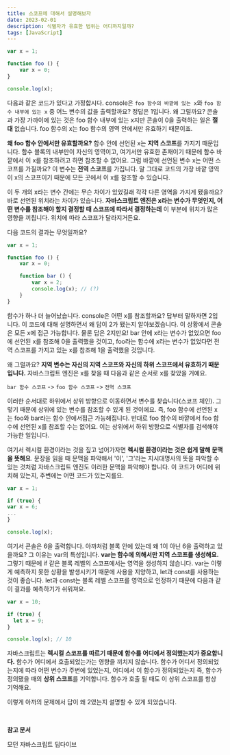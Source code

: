 ```yaml
---
title: 스코프에 대해서 설명해보자
date: 2023-02-01
description: 식별자가 유효한 범위는 어디까지일까?
tags: [JavaScript]
---
```


```JavaScript
var x = 1;

function foo () {
	var x = 0;
}

console.log(x);
```

다음과 같은 코드가 있다고 가정합시다. console은 `foo 함수의 바깥에 있는 x`와 `foo 함수 내부에 있는 x` 중 어느 변수의 값을 출력할까요? 정답은 1입니다. 왜 그럴까요? 콘솔과 가장 가까이에 있는 것은 foo 함수 내부에 있는 x지만 콘솔이 0을 출력하는 일은 **절대** 없습니다. foo 함수의 x는 foo 함수의 영역 안에서만 유효하기 때문이죠.

**왜 foo 함수 안에서만 유효할까요?** 함수 안에 선언된 x는 **지역 스코프**를 가지기 때문입니다. 함수 블록의 내부만이 자신의 영역이고, 여기서만 유효한 존재이기 때문에 함수 바깥에서 이 x를 참조하려고 하면 참조할 수 없어요. 그럼 바깥에 선언된 변수 x는 어떤 스코프를 가질까요? 이 변수는 **전역 스코프**를 가집니다. 말 그대로 코드의 가장 바깥 영역이 x의 스코프이기 때문에 모든 곳에서 이 x를 참조할 수 있습니다.

이 두 개의 x라는 변수 간에는 무슨 차이가 있었길래 각각 다른 영역을 가지게 됐을까요? 바로 선언된 위치라는 차이가 있습니다. **자바스크립트 엔진은 x라는 변수가 무엇인지, 어떤 변수를 참조해야 할지 결정할 때 스코프에 따라서 결정하는데** 이 부분에 위치가 많은 영향을 끼칩니다. 위치에 따라 스코프가 달라지거든요.

다음 코드의 결과는 무엇일까요?

```javaScript
var x = 1;

function foo () {
	var x = 0;

    function bar () {
		var x = 2;
        console.log(x); // (?)
	}
}

```

함수가 하나 더 늘어났습니다. console은 어떤 x를 참조할까요? 답부터 말하자면 2입니다. 이 코드에 대해 설명하면서 왜 답이 2가 됐는지 알아보겠습니다. 이 상황에서 콘솔은 모든 x에 접근 가능합니다. 물론 답은 2지만요! bar 안에 x라는 변수가 없었으면 foo에 선언된 x를 참조해 0을 출력했을 것이고, foo라는 함수에 x라는 변수가 없었다면 전역 스코프를 가지고 있는 x를 참조해 1을 출력했을 것입니다.

왜 그럴까요? **지역 변수는 자신의 지역 스코프와 자신의 하위 스코프에서 유효하기 때문입니다.** 자바스크립트 엔진은 x를 찾을 때 다음과 같은 순서로 x를 찾았을 거예요.

`bar 함수 스코프` -> `foo 함수 스코프` -> `전역 스코프`

이러한 순서대로 하위에서 상위 방향으로 이동하면서 변수를 찾습니다(스코프 체인). 그렇기 때문에 상위에 있는 변수를 참조할 수 있게 된 것이에요. 즉, foo 함수에 선언된 x는 foo와 bar라는 함수 안에서접근 가능해집니다. 반대로 foo 함수의 바깥에서 foo 함수에 선언된 x를 참조할 수는 없어요. 이는 상위에서 하위 방향으로 식별자를 검색해야 가능한 일입니다.

여기서 렉시컬 환경이라는 것을 짚고 넘어가자면 **렉시컬 환경이라는 것은 쉽게 말해 문맥을 뜻해요**. 문장을 읽을 때 문맥을 파악해서 '이', '그'라는 지시대명사의 뜻을 파악할 수 있는 것처럼 자바스크립트 엔진도 이러한 문맥을 파악해야 합니다. 이 코드가 어디에 위치해 있는지, 주변에는 어떤 코드가 있는지를요.

```javascript
var x = 1;

if (true) {
var x = 6;
...
}

console.log(x);

```

여기서 콘솔은 6을 출력합니다. 아까처럼 블록 안에 있는데 왜 1이 아닌 6을 출력하고 있을까요? 그 이유는 var의 특성입니다. **var는 함수에 의해서만 지역 스코프를 생성해요.** 그렇기 때문에 if 같은 블록 레벨의 스코프에서는 영역을 생성하지 않습니다. var는 이렇게 예측하지 못한 상황을 발생시키기 때문에 사용을 지양하고, let과 const를 사용하는 것이 좋습니다. let과 const는 블록 레벨 스코프를 영역으로 인정하기 때문에 다음과 같이 결과를 예측하기가 쉬워져요.

```javascript
var x = 10;

if (true) {
  let x = 9;
}

console.log(x); // 10
```

자바스크립트는 **렉시컬 스코프를 따르기 때문에 함수를 어디에서 정의했는지가 중요합니다.** 함수가 어디에서 호출되었는가는 영향을 끼치지 않습니다. 함수가 어디서 정의되었는지에 따라 어떤 변수가 주변에 있었는지, 어디에서 이 함수가 정의되었는지 즉, 함수가 정의됐을 때의 **상위 스코프**를 기억합니다. 함수가 호출 될 때도 이 상위 스코프를 항상 기억해요.

이렇게 아까의 문제에서 답이 왜 2였는지 설명할 수 있게 되었습니다.

<br>

**참고 문서**

모던 자바스크립트 딥다이브

